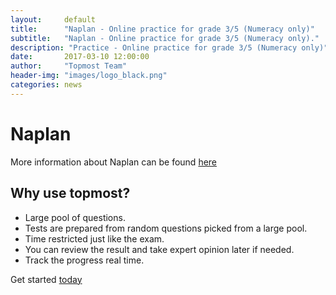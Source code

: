 ```yaml
---
layout:     default
title:      "Naplan - Online practice for grade 3/5 (Numeracy only)"
subtitle:   "Naplan - Online practice for grade 3/5 (Numeracy only)."
description: "Practice - Online practice for grade 3/5 (Numeracy only)"
date:       2017-03-10 12:00:00
author:     "Topmost Team"
header-img: "images/logo_black.png"
categories: news
---
```


# Naplan
More information about Naplan can be found [here](https://www.nap.edu.au/naplan) 

## Why use topmost?
 - Large pool of questions.
 - Tests are prepared from random questions picked from a large pool.
 - Time restricted just like the exam.
 - You can review the result and take expert opinion later if needed.
 - Track the progress real time.
 

 Get started [today](https://app.topmost.com.au/login)
